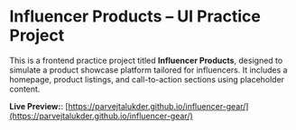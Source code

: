 # Influencer Products – UI Practice Project

This is a frontend practice project titled **Influencer Products**, designed to simulate a product showcase platform tailored for influencers. It includes a homepage, product listings, and call-to-action sections using placeholder content.

**Live Preview:**: [https://parvejtalukder.github.io/influencer-gear/](https://parvejtalukder.github.io/influencer-gear/)


